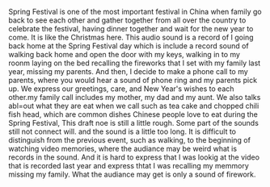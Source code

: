Spring Festival is one of the most important festival in China when family go back to see each other and gather together from all over the country to celebrate the festival, having dinner together and wait for the new year to come. It is like the Christmas here. This audio sound is a record of I going back home at the Spring Festival day which is include a record sound of walking back home and open the door with my keys, walking in to my roonm laying on the bed recalling the fireworks that I set with my family last year, missing my parents. And then, I decide to make a phone call to my parents, where you would hear a sound of phone ring and my parents pick up. We express our greetings, care, and New Year's wishes to each other.my family call includes my mother, my dad and my aunt. We also talks abl=out what they are eat when we call such as tea cake and chopped chili fish head, which are common dishes Chinese people love to eat during the Spring Festival,
This draft noe is still a little  rough. Some part of the sounds still not connect will. and the sound is a little too long. It is difficult to distinguish from the previous event, such as walking, to the beginning of watching video memories, where the audiance may be weird what is records in the sound. And it is hard to express that I was lookig at the video that is recorded last year and express thtat I was recalling my memmory missing my family. What the audiance may get is only a sound of firework.